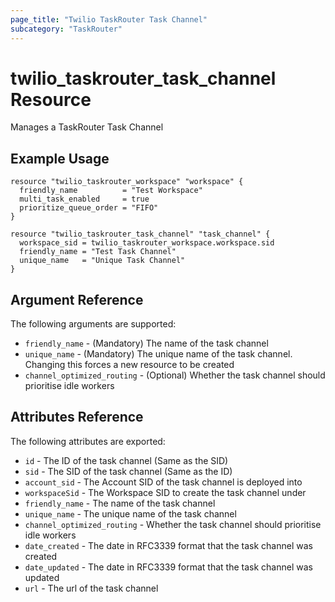```yaml
---
page_title: "Twilio TaskRouter Task Channel"
subcategory: "TaskRouter"
---
```


# twilio_taskrouter_task_channel Resource

Manages a TaskRouter Task Channel

## Example Usage

```hcl
resource "twilio_taskrouter_workspace" "workspace" {
  friendly_name          = "Test Workspace"
  multi_task_enabled     = true
  prioritize_queue_order = "FIFO"
}

resource "twilio_taskrouter_task_channel" "task_channel" {
  workspace_sid = twilio_taskrouter_workspace.workspace.sid
  friendly_name = "Test Task Channel"
  unique_name   = "Unique Task Channel"
}
```

## Argument Reference

The following arguments are supported:

- `friendly_name` - (Mandatory) The name of the task channel
- `unique_name` - (Mandatory) The unique name of the task channel. Changing this forces a new resource to be created
- `channel_optimized_routing` - (Optional) Whether the task channel should prioritise idle workers

## Attributes Reference

The following attributes are exported:

- `id` - The ID of the task channel (Same as the SID)
- `sid` - The SID of the task channel (Same as the ID)
- `account_sid` - The Account SID of the task channel is deployed into
- `workspaceSid` - The Workspace SID to create the task channel under
- `friendly_name` - The name of the task channel
- `unique_name` - The unique name of the task channel
- `channel_optimized_routing` - Whether the task channel should prioritise idle workers
- `date_created` - The date in RFC3339 format that the task channel was created
- `date_updated` - The date in RFC3339 format that the task channel was updated
- `url` - The url of the task channel
